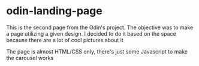 # odin-landing-page

This is the second page from the Odin's project. The objective was to make a page utilizing a given design.
I decided to do it based on the space because there are a lot of cool pictures about it

The page is almost HTML/CSS only, there's just some Javascript to make the carousel works
